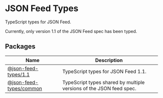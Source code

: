 # JSON Feed Types

TypeScript types for JSON Feed.

Currently, only version 1.1 of the JSON Feed spec has been typed.

## Packages

| Name                                          | Description                                                         |
| --------------------------------------------- | ------------------------------------------------------------------- |
| [@json-feed-types/1.1](./packages/1.1)        | TypeScript types for JSON Feed 1.1.                                 |
| [@json-feed-types/common]('./packages/common) | TypeScript types shared by multiple versions of the JSON feed spec. |

